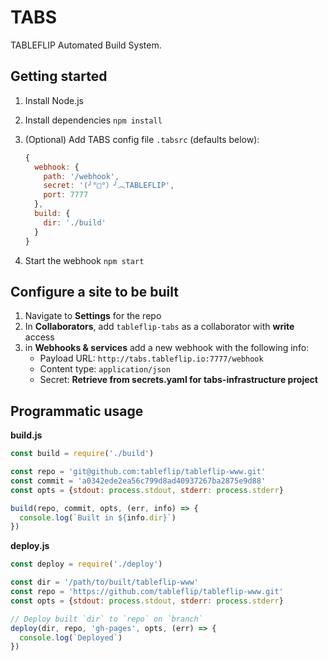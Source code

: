 # TABS

TABLEFLIP Automated Build System.

## Getting started

1. Install Node.js
2. Install dependencies `npm install`
3. (Optional) Add TABS config file `.tabsrc` (defaults below):

    ```js
    {
      webhook: {
        path: '/webhook',
        secret: '(╯°□°）╯︵TABLEFLIP',
        port: 7777
      },
      build: {
        dir: './build'
      }
    }
    ```
4. Start the webhook `npm start`

## Configure a site to be built

1. Navigate to **Settings** for the repo
2. In **Collaborators**, add `tableflip-tabs` as a collaborator with **write** access
3. in **Webhooks & services** add a new webhook with the following info:
    * Payload URL: `http://tabs.tableflip.io:7777/webhook`
    * Content type: `application/json`
    * Secret: **Retrieve from secrets.yaml for tabs-infrastructure project**

## Programmatic usage

**build.js**
```js
const build = require('./build')

const repo = 'git@github.com:tableflip/tableflip-www.git'
const commit = 'a0342ede2ea56c799d8ad40937267ba2875e9d88'
const opts = {stdout: process.stdout, stderr: process.stderr}

build(repo, commit, opts, (err, info) => {
  console.log(`Built in ${info.dir}`)
})
```

**deploy.js**
```js
const deploy = require('./deploy')

const dir = '/path/to/built/tableflip-www'
const repo = 'https://github.com/tableflip/tableflip-www.git'
const opts = {stdout: process.stdout, stderr: process.stderr}

// Deploy built `dir` to `repo` on `branch`
deploy(dir, repo, 'gh-pages', opts, (err) => {
  console.log(`Deployed`)
})
```
